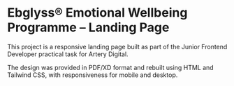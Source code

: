 # Ebglyss® Emotional Wellbeing Programme – Landing Page

This project is a responsive landing page built as part of the Junior Frontend Developer practical task for Artery Digital.

The design was provided in PDF/XD format and rebuilt using HTML and Tailwind CSS, with responsiveness for mobile and desktop.
